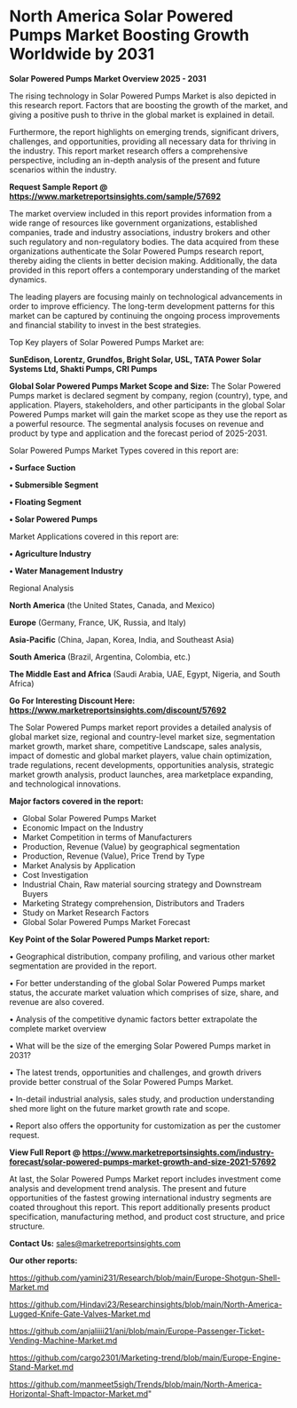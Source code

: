 # North America Solar Powered Pumps Market Boosting Growth Worldwide by 2031

<Strong> Solar Powered Pumps Market Overview 2025 - 2031</strong>

The rising technology in Solar Powered Pumps Market is also depicted in this research report. Factors that are boosting the growth of the market, and giving a positive push to thrive in the global market is explained in detail.

Furthermore, the report highlights on emerging trends, significant drivers, challenges, and opportunities, providing all necessary data for thriving in the industry. This report market research offers a comprehensive perspective, including an in-depth analysis of the present and future scenarios within the industry.

<strong>Request Sample Report @ <a href=https://www.marketreportsinsights.com/sample/57692>https://www.marketreportsinsights.com/sample/57692</a></strong>

The market overview included in this report provides information from a wide range of resources like government organizations, established companies, trade and industry associations, industry brokers and other such regulatory and non-regulatory bodies. The data acquired from these organizations authenticate the Solar Powered Pumps research report, thereby aiding the clients in better decision making. Additionally, the data provided in this report offers a contemporary understanding of the market dynamics.

The leading players are focusing mainly on technological advancements in order to improve efficiency. The long-term development patterns for this market can be captured by continuing the ongoing process improvements and financial stability to invest in the best strategies.

Top Key players of Solar Powered Pumps Market are:

<strong>SunEdison, Lorentz, Grundfos, Bright Solar, USL, TATA Power Solar Systems Ltd, Shakti Pumps, CRI Pumps</strong>

<strong><b>Global Solar Powered Pumps Market Scope and Size:</b></strong>
The Solar Powered Pumps market is declared segment by company, region (country), type, and application. Players, stakeholders, and other participants in the global Solar Powered Pumps market will gain the market scope as they use the report as a powerful resource. The segmental analysis focuses on revenue and product by type and application and the forecast period of 2025-2031.

Solar Powered Pumps Market Types covered in this report are:

<strong>• Surface Suction

• Submersible Segment

• Floating Segment

• Solar Powered Pumps</strong>

Market Applications covered in this report are:

<strong>• Agriculture Industry

• Water Management Industry</strong> 

Regional Analysis

<strong>North America</strong> (the United States, Canada, and Mexico)

<strong>Europe</strong> (Germany, France, UK, Russia, and Italy)

<strong>Asia-Pacific</strong> (China, Japan, Korea, India, and Southeast Asia)

<strong>South America</strong> (Brazil, Argentina, Colombia, etc.)

<strong>The Middle East and Africa</strong> (Saudi Arabia, UAE, Egypt, Nigeria, and South Africa)

<strong>Go For Interesting Discount Here: <a href=https://www.marketreportsinsights.com/discount/57692>https://www.marketreportsinsights.com/discount/57692</a></strong>

The Solar Powered Pumps market report provides a detailed analysis of global market size, regional and country-level market size, segmentation market growth, market share, competitive Landscape, sales analysis, impact of domestic and global market players, value chain optimization, trade regulations, recent developments, opportunities analysis, strategic market growth analysis, product launches, area marketplace expanding, and technological innovations.

<strong><b>Major factors covered in the report:</b></strong>
<ul>
  <li>Global Solar Powered Pumps Market </li>
  <li>Economic Impact on the Industry</li>
  <li>Market Competition in terms of Manufacturers</li>
  <li>Production, Revenue (Value) by geographical segmentation</li>
  <li>Production, Revenue (Value), Price Trend by Type</li>
  <li>Market Analysis by Application</li>
  <li>Cost Investigation</li>
  <li>Industrial Chain, Raw material sourcing strategy and Downstream Buyers</li>
  <li>Marketing Strategy comprehension, Distributors and Traders</li>
  <li>Study on Market Research Factors</li>
  <li>Global Solar Powered Pumps Market Forecast</li>
</ul>

<strong><b>Key Point of the Solar Powered Pumps Market report:</b></strong>

• Geographical distribution, company profiling, and various other market segmentation are provided in the report.

• For better understanding of the global Solar Powered Pumps market status, the accurate market valuation which comprises of size, share, and revenue are also covered.

• Analysis of the competitive dynamic factors better extrapolate the complete market overview

• What will be the size of the emerging Solar Powered Pumps market in 2031?

• The latest trends, opportunities and challenges, and growth drivers provide better construal of the Solar Powered Pumps Market.

• In-detail industrial analysis, sales study, and production understanding shed more light on the future market growth rate and scope.

• Report also offers the opportunity for customization as per the customer request.

<strong><b>View Full Report @ <a href=https://www.marketreportsinsights.com/industry-forecast/solar-powered-pumps-market-growth-and-size-2021-57692>https://www.marketreportsinsights.com/industry-forecast/solar-powered-pumps-market-growth-and-size-2021-57692</a></b></strong>


At last, the Solar Powered Pumps Market report includes investment come analysis and development trend analysis. The present and future opportunities of the fastest growing international industry segments are coated throughout this report. This report additionally presents product specification, manufacturing method, and product cost structure, and price structure.

<strong>Contact Us:</strong>
sales@marketreportsinsights.com

<strong>Our other reports:</strong>

<a href=https://github.com/yamini231/Research/blob/main/Europe-Shotgun-Shell-Market.md>https://github.com/yamini231/Research/blob/main/Europe-Shotgun-Shell-Market.md</a>

<a href=https://github.com/Hindavi23/Researchinsights/blob/main/North-America-Lugged-Knife-Gate-Valves-Market.md>https://github.com/Hindavi23/Researchinsights/blob/main/North-America-Lugged-Knife-Gate-Valves-Market.md</a>

<a href=https://github.com/anjaliiii21/ani/blob/main/Europe-Passenger-Ticket-Vending-Machine-Market.md>https://github.com/anjaliiii21/ani/blob/main/Europe-Passenger-Ticket-Vending-Machine-Market.md</a>

<a href=https://github.com/cargo2301/Marketing-trend/blob/main/Europe-Engine-Stand-Market.md>https://github.com/cargo2301/Marketing-trend/blob/main/Europe-Engine-Stand-Market.md</a>

<a href=https://github.com/manmeet5sigh/Trends/blob/main/North-America-Horizontal-Shaft-Impactor-Market.md>https://github.com/manmeet5sigh/Trends/blob/main/North-America-Horizontal-Shaft-Impactor-Market.md</a>"

